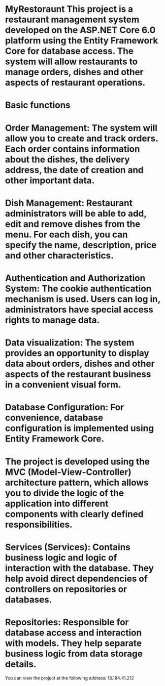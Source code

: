 # MyRestoraunt This project is a restaurant management system developed on the ASP.NET Core 6.0 platform using the Entity Framework Core for database access. The system will allow restaurants to manage orders, dishes and other aspects of restaurant operations.
# Basic functions
# Order Management: The system will allow you to create and track orders. Each order contains information about the dishes, the delivery address, the date of creation and other important data.

# Dish Management: Restaurant administrators will be able to add, edit and remove dishes from the menu. For each dish, you can specify the name, description, price and other characteristics.

# Authentication and Authorization System: The cookie authentication mechanism is used. Users can log in, administrators have special access rights to manage data.

# Data visualization: The system provides an opportunity to display data about orders, dishes and other aspects of the restaurant business in a convenient visual form.

# Database Configuration: For convenience, database configuration is implemented using Entity Framework Core.

# The project is developed using the MVC (Model-View-Controller) architecture pattern, which allows you to divide the logic of the application into different components with clearly defined responsibilities.

# Services (Services): Contains business logic and logic of interaction with the database. They help avoid direct dependencies of controllers on repositories or databases.

# Repositories: Responsible for database access and interaction with models. They help separate business logic from data storage details.

You can view the project at the following address: 18.194.41.212
